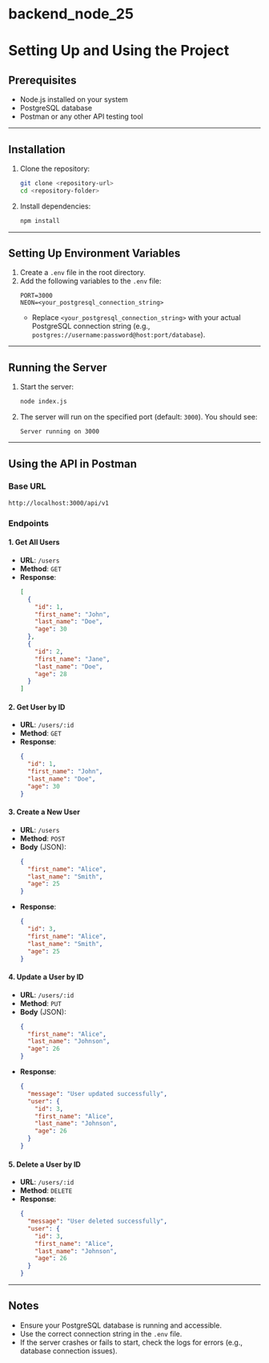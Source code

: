 # backend_node_25

# Setting Up and Using the Project

## Prerequisites

- Node.js installed on your system
- PostgreSQL database
- Postman or any other API testing tool

---

## Installation

1. Clone the repository:

   ```bash
   git clone <repository-url>
   cd <repository-folder>
   ```

2. Install dependencies:
   ```bash
   npm install
   ```

---

## Setting Up Environment Variables

1. Create a `.env` file in the root directory.
2. Add the following variables to the `.env` file:
   ```env
   PORT=3000
   NEON=<your_postgresql_connection_string>
   ```
   - Replace `<your_postgresql_connection_string>` with your actual PostgreSQL connection string (e.g., `postgres://username:password@host:port/database`).

---

## Running the Server

1. Start the server:
   ```bash
   node index.js
   ```
2. The server will run on the specified port (default: `3000`). You should see:
   ```
   Server running on 3000
   ```

---

## Using the API in Postman

### Base URL

```
http://localhost:3000/api/v1
```

### Endpoints

#### 1. **Get All Users**

- **URL**: `/users`
- **Method**: `GET`
- **Response**:
  ```json
  [
    {
      "id": 1,
      "first_name": "John",
      "last_name": "Doe",
      "age": 30
    },
    {
      "id": 2,
      "first_name": "Jane",
      "last_name": "Doe",
      "age": 28
    }
  ]
  ```

#### 2. **Get User by ID**

- **URL**: `/users/:id`
- **Method**: `GET`
- **Response**:
  ```json
  {
    "id": 1,
    "first_name": "John",
    "last_name": "Doe",
    "age": 30
  }
  ```

#### 3. **Create a New User**

- **URL**: `/users`
- **Method**: `POST`
- **Body** (JSON):
  ```json
  {
    "first_name": "Alice",
    "last_name": "Smith",
    "age": 25
  }
  ```
- **Response**:
  ```json
  {
    "id": 3,
    "first_name": "Alice",
    "last_name": "Smith",
    "age": 25
  }
  ```

#### 4. **Update a User by ID**

- **URL**: `/users/:id`
- **Method**: `PUT`
- **Body** (JSON):
  ```json
  {
    "first_name": "Alice",
    "last_name": "Johnson",
    "age": 26
  }
  ```
- **Response**:
  ```json
  {
    "message": "User updated successfully",
    "user": {
      "id": 3,
      "first_name": "Alice",
      "last_name": "Johnson",
      "age": 26
    }
  }
  ```

#### 5. **Delete a User by ID**

- **URL**: `/users/:id`
- **Method**: `DELETE`
- **Response**:
  ```json
  {
    "message": "User deleted successfully",
    "user": {
      "id": 3,
      "first_name": "Alice",
      "last_name": "Johnson",
      "age": 26
    }
  }
  ```

---

## Notes

- Ensure your PostgreSQL database is running and accessible.
- Use the correct connection string in the `.env` file.
- If the server crashes or fails to start, check the logs for errors (e.g., database connection issues).
